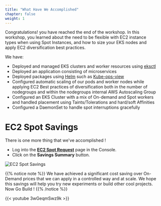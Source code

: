 ```yaml
---
title: "What Have We Accomplished"
chapter: false
weight: 1
---
```


Congratulations! you have reached the end of the workshop. In this workshop, you learned about the need to be flexible with EC2 instance types when using Spot Instances, and how to size your EKS nodes and apply EC2 diversification best practices. 

We have:

- Deployed and managed EKS clusters and worker resources using [eksctl](https://github.com/weaveworks/eksctl)
- Deployed an application consisting of microservices
- Deployed packages using [Helm](https://helm.sh/) such as [Kube-ops-view](https://github.com/hjacobs/kube-ops-view)
- Configured automatic scaling of our pods and worker nodes while applying EC2 Best practices of diversification both in the number of nodegroups and within the nodegroups internal AWS Autoscaling Group 
- Configured an EKS Cluster with a mix of On-demand and Spot workers and handled placement using Taints/Tolerations and hard/soft Affinities
- Configured a DaemonSet to handle spot interruptions gracefully
 
# EC2 Spot Savings 

There is one more thing that we've accomplished !

  * Log into the **[EC2 Spot Request](https://console.aws.amazon.com/ec2sp/v1/spot/home)** page in the Console.
  * Click on the **Savings Summary** button.

![EC2 Spot Savings](/images/spot_savings_summary.png)

{{% notice note %}}
We have achieved a significant cost saving over On-Demand prices that we can apply in a controlled way and at scale. We hope this savings will help you try new experiments or build other cool projects. Now Go Build !
{{% /notice %}}

{{< youtube 3wGeqmSwz9k >}}